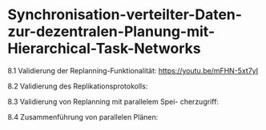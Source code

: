 # Synchronisation-verteilter-Daten-zur-dezentralen-Planung-mit-Hierarchical-Task-Networks

8.1 Validierung der Replanning-Funktionalität:
https://youtu.be/mFHN-5xt7yI

8.2 Validierung des Replikationsprotokolls:

8.3 Validierung von Replanning mit parallelem Spei-
cherzugriff:

8.4 Zusammenführung von parallelen Plänen:
